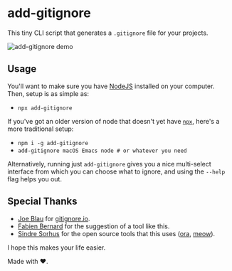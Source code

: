 # add-gitignore

This tiny CLI script that generates a `.gitignore` file for your projects.

![add-gitignore demo](https://raw.githubusercontent.com/TejasQ/add-gitignore/master/demo.gif)

## Usage

You'll want to make sure you have [NodeJS](https://nodejs.org/en/) installed on your computer. Then, setup is as simple as:

* `npx add-gitignore`

If you've got an older version of node that doesn't yet have [`npx`](https://www.npmjs.com/package/npx), here's a more traditional setup:

* `npm i -g add-gitignore`
* `add-gitignore macOS Emacs node # or whatever you need`

Alternatively, running just `add-gitignore` gives you a nice multi-select interface from which you can choose what to ignore, and using the `--help` flag helps you out.

## Special Thanks

* [Joe Blau](https://github.com/joeblau) for [gitignore.io](https://gitignore.io).
* [Fabien Bernard](https://www.github.com/fabien0102) for the suggestion of a tool like this.
* [Sindre Sorhus](https://www.github.com/sindresorhus) for the open source tools that this uses ([ora](https://github.com/sindresorhus/ora), [meow](https://github.com/sindresorhus/meow)).

I hope this makes your life easier.

Made with ❤️.
